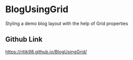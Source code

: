 # BlogUsingGrid

Styling a demo blog layout with the help of Grid properties

## Github Link

https://ritik98.github.io/BlogUsingGrid/
